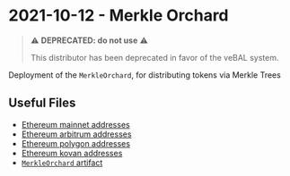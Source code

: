 # 2021-10-12 - Merkle Orchard

> ⚠️ **DEPRECATED: do not use** ⚠️
>
> This distributor has been deprecated in favor of the veBAL system.

Deployment of the `MerkleOrchard`, for distributing tokens via Merkle Trees

## Useful Files

- [Ethereum mainnet addresses](./output/mainnet.json)
- [Ethereum arbitrum addresses](./output/arbitrum.json)
- [Ethereum polygon addresses](./output/polygon.json)
- [Ethereum kovan addresses](./output/kovan.json)
- [`MerkleOrchard` artifact](./artifact/MerkleOrchard.json)
